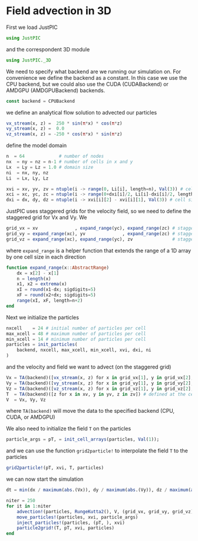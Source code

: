 # Field advection in 3D

First we load JustPIC

```julia
using JustPIC
```

and the correspondent 3D module

```julia
using JustPIC._3D
```

We need to specify what backend are we running our simulation on. For convenience we define the backend as a constant. In this case we use the CPU backend, but we could also use the CUDA (CUDABackend) or AMDGPU (AMDGPUBackend) backends.

```julia
const backend = CPUBackend
```

we define an analytical flow solution to advected our particles

```julia
vx_stream(x, z) =  250 * sin(π*x) * cos(π*z)
vy_stream(x, z) =  0.0
vz_stream(x, z) = -250 * cos(π*x) * sin(π*z)
```

define the model domain

```julia
n  = 64             # number of nodes
nx  = ny = nz = n-1 # number of cells in x and y
Lx  = Ly = Lz = 1.0 # domain size
ni  = nx, ny, nz
Li  = Lx, Ly, Lz

xvi = xv, yv, zv = ntuple(i -> range(0, Li[i], length=n), Val(3)) # cell vertices
xci = xc, yc, zc = ntuple(i -> range(0+dxi[i]/2, Li[i]-dxi[i]/2, length=ni[i]), Val(3)) # cell centers
dxi = dx, dy, dz = ntuple(i -> xvi[i][2] - xvi[i][1], Val(3)) # cell size
```

JustPIC uses staggered grids for the velocity field, so we need to define the staggered grid for Vx and Vy. We

```julia
grid_vx = xv              , expand_range(yc), expand_range(zc) # staggered grid for Vx
grid_vy = expand_range(xc), yv              , expand_range(zc) # staggered grid for Vy
grid_vz = expand_range(xc), expand_range(yc), zv               # staggered grid for Vy
```

where `expand_range` is a helper function that extends the range of a 1D array by one cell size in each direction

```julia
function expand_range(x::AbstractRange)
    dx = x[2] - x[1]
    n = length(x)
    x1, x2 = extrema(x)
    xI = round(x1-dx; sigdigits=5)
    xF = round(x2+dx; sigdigits=5)
    range(xI, xF, length=n+2)
end
```

Next we initialize the particles

```julia
nxcell    = 24 # initial number of particles per cell
max_xcell = 48 # maximum number of particles per cell
min_xcell = 14 # minimum number of particles per cell
particles = init_particles(
    backend, nxcell, max_xcell, min_xcell, xvi, dxi, ni
)
```

and the velocity and field we want to advect (on the staggered grid)

```julia
Vx = TA(backend)([vx_stream(x, z) for x in grid_vx[1], y in grid_vx[2], z in grid_vx[3]])
Vy = TA(backend)([vy_stream(x, z) for x in grid_vy[1], y in grid_vy[2], z in grid_vy[3]])
Vz = TA(backend)([vz_stream(x, z) for x in grid_vz[1], y in grid_vz[2], z in grid_vz[3]])
T  = TA(backend)([z for x in xv, y in yv, z in zv]) # defined at the cell vertices
V  = Vx, Vy, Vz
```

where `TA(backend)` will move the data to the specified backend (CPU, CUDA, or AMDGPU)

We also need to initialize the field `T` on the particles

```julia
particle_args = pT, = init_cell_arrays(particles, Val(1));
```

and we can use the function `grid2particle!` to interpolate the field `T` to the particles

```julia
grid2particle!(pT, xvi, T, particles)
```

we can now start the simulation

```julia
dt = min(dx / maximum(abs.(Vx)), dy / maximum(abs.(Vy)), dz / maximum(abs.(Vz))) / 2

niter = 250
for it in 1:niter
    advection!(particles, RungeKutta2(), V, (grid_vx, grid_vy, grid_vz), dt) # advect particles
    move_particles!(particles, xvi, particle_args)                           # move particles in the memory
    inject_particles!(particles, (pT, ), xvi)                                # inject particles if needed
    particle2grid!(T, pT, xvi, particles)                                    # interpolate particles to the grid
end
```